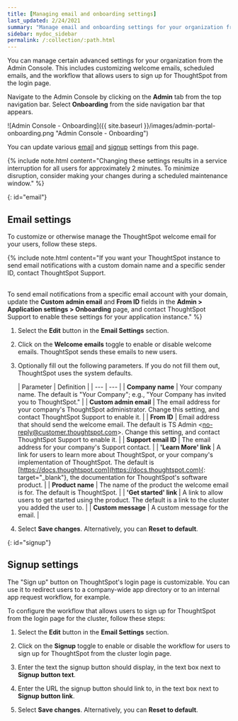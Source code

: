 ```yaml
---
title: [Managing email and onboarding settings]
last_updated: 2/24/2021
summary: "Manage email and onboarding settings for your organization from the Admin Console."
sidebar: mydoc_sidebar
permalink: /:collection/:path.html
---
```

You can manage certain advanced settings for your organization from the Admin Console. This includes customizing welcome emails, scheduled emails, and the workflow that allows users to sign up for ThoughtSpot from the login page.

Navigate to the Admin Console by clicking on the **Admin** tab from the top navigation bar. Select **Onboarding** from the side navigation bar that appears.

![Admin Console - Onboarding]({{ site.baseurl }}/images/admin-portal-onboarding.png "Admin Console - Onboarding")

You can update various [email](#email) and [signup](#signup) settings from this page.

{% include note.html content="Changing these settings results in a service interruption for all users for approximately 2 minutes. To minimize disruption, consider making your changes during a scheduled maintenance window." %}

{: id="email"}
## Email settings
To customize or otherwise manage the ThoughtSpot welcome email for your users, follow these steps.

{% include note.html content="If you want your ThoughtSpot instance to send email notifications with a custom domain name and a specific sender ID, contact ThoughtSpot Support.<br><br>

To send email notifications from a specific email account with your domain, update the <strong>Custom admin email</strong> and <strong>From ID</strong> fields in the <strong>Admin > Application settings > Onboarding</strong> page, and contact ThoughtSpot Support to enable these settings for your application instance." %}

1. Select the **Edit** button in the **Email Settings** section.

2. Click on the **Welcome emails** toggle to enable or disable welcome emails. ThoughtSpot sends these emails to new users.

3. Optionally fill out the following parameters. If you do not fill them out, ThoughtSpot uses the system defaults.

    | Parameter | Definition |
| --- | --- |
| **Company name** | Your company name. The default is "Your Company"; e.g., "Your Company has invited you to ThoughtSpot." |
| **Custom admin email** | The email address for your company's ThoughtSpot administrator. Change this setting, and contact ThoughtSpot Support to enable it. |
| **From ID** | Email address that should send the welcome email. The default is TS Admin &lt;no-reply@customer.thoughtspot.com&gt;. Change this setting, and contact ThoughtSpot Support to enable it. |
| **Support email ID** | The email address for your company's Support contact. |
| **'Learn More' link** | A link for users to learn more about ThoughtSpot, or your company's implementation of ThoughtSpot. The default is [https://docs.thoughtspot.com](https://docs.thoughtspot.com){: target="_blank"}, the documentation for ThoughtSpot's software product. |
| **Product name** | The name of the product the welcome email is for. The default is ThoughtSpot. |
| **'Get started' link** | A link to allow users to get started using the product. The default is a link to the cluster you added the user to. |
| **Custom message** | A custom message for the email. |

3. Select **Save changes**. Alternatively, you can **Reset to default**.

{: id="signup"}
## Signup settings
The "Sign up" button on ThoughtSpot's login page is customizable. You can use it to redirect users to a company-wide app directory or to an internal app request workflow, for example.

To configure the workflow that allows users to sign up for ThoughtSpot from the login page for the cluster, follow these steps:

1. Select the **Edit** button in the **Email Settings** section.

2. Click on the **Signup** toggle to enable or disable the workflow for users to sign up for ThoughtSpot from the cluster login page.

3. Enter the text the signup button should display, in the text box next to **Signup button text**.

3. Enter the URL the signup button should link to, in the text box next to **Signup button link**.

3. Select **Save changes**. Alternatively, you can **Reset to default**.
